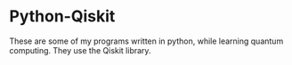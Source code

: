 # Python-Qiskit
These are some of my programs written in python, while learning quantum computing. They use the Qiskit library.
